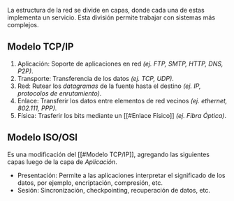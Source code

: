 La estructura de la red se divide en capas, donde cada una de estas implementa un servicio. Esta división permite trabajar con sistemas más complejos.

## Modelo TCP/IP
1. Aplicación: Soporte de aplicaciones en red *(ej. FTP, SMTP, HTTP, DNS, P2P)*.
2. Transporte: Transferencia de los datos *(ej. TCP, UDP)*.
3. Red: Rutear los *datagramas* de la fuente hasta el destino *(ej. IP, protocolos de enrutamiento)*.
4. Enlace: Transferir los datos entre elementos de red vecinos *(ej. ethernet, 802.111, PPP).*
5. Física: Trasferir los bits mediante un [[#Enlace Físico]] *(ej. Fibra Óptica)*.

## Modelo ISO/OSI
Es una modificación del [[#Modelo TCP/IP]], agregando las siguientes capas luego de la capa de *Aplicación*.
- Presentación: Permite a las aplicaciones interpretar el significado de los datos, por ejemplo, encriptación, compresión, etc.
- Sesión: Sincronización, checkpointing, recuperación de datos, etc.